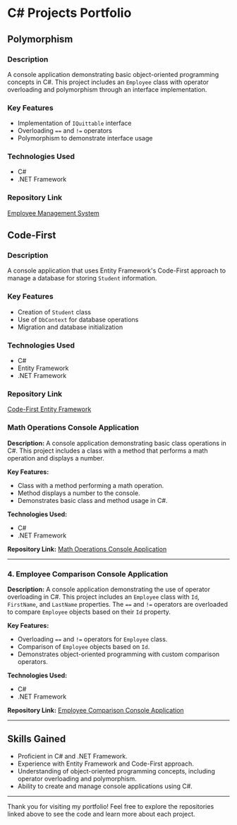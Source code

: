 # C# Projects Portfolio

## Polymorphism

### Description
A console application demonstrating basic object-oriented programming concepts in C#. This project includes an `Employee` class with operator overloading and polymorphism through an interface implementation.

### Key Features
- Implementation of `IQuittable` interface
- Overloading `==` and `!=` operators
- Polymorphism to demonstrate interface usage

### Technologies Used
- C#
- .NET Framework

### Repository Link
[Employee Management System](https://github.com/PatrickRiel/PolymorphismAssignment.git)

## Code-First

### Description
A console application that uses Entity Framework's Code-First approach to manage a database for storing `Student` information.

### Key Features
- Creation of `Student` class
- Use of `DbContext` for database operations
- Migration and database initialization

### Technologies Used
- C#
- Entity Framework
- .NET Framework

### Repository Link
[Code-First Entity Framework](https://github.com/PatrickRiel/FinalAssignment.git)

### Math Operations Console Application

**Description:**
A console application demonstrating basic class operations in C#. This project includes a class with a method that performs a math operation and displays a number.

**Key Features:**
- Class with a method performing a math operation.
- Method displays a number to the console.
- Demonstrates basic class and method usage in C#.

**Technologies Used:**
- C#
- .NET Framework

**Repository Link:**
[Math Operations Console Application](https://github.com/PatrickRiel/MethodClassAssignment.git)

---

### 4. Employee Comparison Console Application

**Description:**
A console application demonstrating the use of operator overloading in C#. This project includes an `Employee` class with `Id`, `FirstName`, and `LastName` properties. The `==` and `!=` operators are overloaded to compare `Employee` objects based on their `Id` property.

**Key Features:**
- Overloading `==` and `!=` operators for `Employee` class.
- Comparison of `Employee` objects based on `Id`.
- Demonstrates object-oriented programming with custom comparison operators.

**Technologies Used:**
- C#
- .NET Framework

**Repository Link:**
[Employee Comparison Console Application](https://github.com/PatrickRiel/OperatorsAssignment.git)

---

## Skills Gained

- Proficient in C# and .NET Framework.
- Experience with Entity Framework and Code-First approach.
- Understanding of object-oriented programming concepts, including operator overloading and polymorphism.
- Ability to create and manage console applications using C#.

---

Thank you for visiting my portfolio! Feel free to explore the repositories linked above to see the code and learn more about each project.
